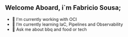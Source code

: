 ## Welcome Aboard, i`m Fabricio Sousa;


- 🔭 I'm currently working with OCI
- 🌱 I’m currently learning IaC, Pipelines and Observability
- 💬 Ask me about bbq and food or tech





